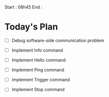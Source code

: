 Start : 08h45
End :   

# Today's Plan

- [ ] Debug software-side communication problem
- [ ] Implement Info command
- [ ] Implement Hello command
- [ ] Implement Ping command
- [ ] Implement Trigger command
- [ ] Implement Stop command

